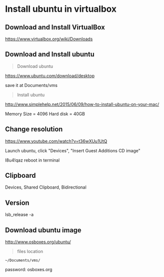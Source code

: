 # Install ubuntu in virtualbox

## Download and Install VirtualBox

https://www.virtualbox.org/wiki/Downloads

## Download and Install ubuntu

> Download ubuntu

https://www.ubuntu.com/download/desktop

save it at Documents/vms

> Install ubuntu

http://www.simplehelp.net/2015/06/09/how-to-install-ubuntu-on-your-mac/

Memory Size = 4096
Hard disk = 40GB

## Change resolution

https://www.youtube.com/watch?v=t36wXUu1UtQ

Launch ubuntu, click "Devices", "Insert Guest Additions CD image"

I8u4!qaz
reboot in terminal

## Clipboard

Devices, Shared Clipboard, Bidirectional

## Version

lsb_release -a



## Download ubuntu image

http://www.osboxes.org/ubuntu/

> files location

`~/Documents/vms/`

password: osboxes.org


